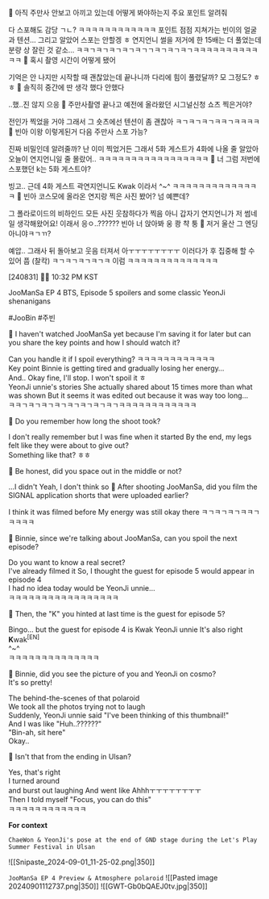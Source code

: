 🫧 아직 주만사 안보고 아끼고 있는데 어떻게 봐야하는지 주요 포인트 알려줘

다 스포해도 감당 ㄱㄴ?
ㅋㅋㅋㅋㅋㅋㅋㅋㅋㅋㅋㅋ
포인트
점점 지쳐가는
빈이의 얼굴과 텐션…
그리고
알았어 스포는 안할겡 ㅎ
연지언니 썰을
저거에 한 15배는 더 풀었는데
분량 상 잘린 것 같소…
ㅋㅋㄱㅋㄱㅋㄱㅋㄱㅋㄱㄱㅋㄱㅋㄱㅋㄱㅋㅋㅋㅋㅋㅋㅋㅋㅋㅋㅋㅋ
🫧 혹시 촬영 시간이 어떻게 됐어

기억은 안 나지만
시작할 때 괜찮았는데
끝나니까 다리에 힘이 풀렸달까?
모 그정도? ㅎㅎ
🫧 솔직히 중간에 딴 생각 했다 안했다

..했..진 않지
으응
🫧 주만사촬영 끝나고 예전에 올라왔던 시그널신청 쇼츠 찍은거야?

전인가 찍었을 거야
그래서 그 숏츠에선
텐션이 좀 괜찮아
ㅋㄱㅋㄱㅋㄱㅋㅋㄱㅋㅋㅋㅋ
🫧 빈아 이왕 이렇게된거 다음 주만사 스포 가능?

진짜 비밀인데 알려줄까?
난 이미 찍었거든
그래서
5화 게스트가
4화에 나올 줄 알았아
오늘이 연지언니일 줄 몰랐어..
ㅋㅋㅋㅋㅋㅋㅋㅋㅋㅋㅋㅋㅋㅋㅋㅋㅋ
🫧 너 그럼 저번에 스포했던 k는 5화 게스트야?

빙고.. 근데 4화 게스트 곽연지언니도
Kwak
이라서
^~^
ㅋㅋㅋㅋㅋㅋㅋㅋㅋㅋㅋㅋㅋㅋ
🫧 빈아 코스모에 올라온 연지랑 찍은 사진 봤어?
넘 예쁜데?

그 폴라로이드의
비하인드
모든 사진
웃참하다가 찍음
아니 갑자기 연지언니가
저 썸네일 생각해왔어요!
이래서
응ㅇ..??????
빈아 너 앉아봐
웅
쾅 챡 퉁
🫧 저거 울산 그 엔딩아니야ㅋㄱㄲ?

예압..
그래사
뒤 돌아보고
웃음 터져서
아ㅜㅜㅜㅜㅜㅜㅜㅜ
이러다가
후 집중해 할 수 있어
풉 (찰칵) ㅋㄱㅋㄱㅋㄱㅋㄱㅋ
이럼
ㅋㅋㅋㅋㅋㅋㅋㅋㅋㅋㅋㅋㅋㅋ

[240831] 🐣💭 10:32 PM KST

JooManSa EP 4 BTS, Episode 5 spoilers and some classic YeonJi shenanigans

#JooBin #주빈


🫧 I haven't watched JooManSa yet because I'm saving it for later but can you share the key points and how I should watch it?

Can you handle it if I spoil everything?
ㅋㅋㅋㅋㅋㅋㅋㅋㅋㅋㅋㅋ  
Key point
Binnie is getting tired and gradually losing her energy…  
And..
Okay fine, I'll stop. I won't spoil it ㅎ  
YeonJi unnie's stories 
She actually shared about 15 times more than what was shown
But it seems it was edited out because it was way too long…  
ㅋㅋㄱㅋㄱㅋㄱㅋㄱㅋㄱㅋㄱㅋㄱㅋㄱㅋㅋㅋㅋㅋㅋㅋㅋㅋㅋㅋㅋ  

🫧 Do you remember how long the shoot took?

I don't really remember
but I was fine when it started
By the end, my legs felt like they were about to give out?  
Something like that? ㅎㅎ  

🫧 Be honest, did you space out in the middle or not?

...I didn't 
Yeah, I don't think so
🫧 After shooting JooManSa, did you film the SIGNAL application shorts that were uploaded earlier?

I think it was filmed before
My energy was still okay there
ㅋㄱㅋㄱㅋㄱㅋㅋㄱㅋㅋㅋㅋ  

🫧 Binnie, since we're talking about JooManSa, can you spoil the next episode?

Do you want to know a real secret?  
I've already filmed it
So, I thought the guest for episode 5  would appear in episode 4  
I had no idea today would be YeonJi unnie…  
ㅋㅋㅋㅋㅋㅋㅋㅋㅋㅋㅋㅋㅋㅋㅋㅋㅋ  

🫧 Then, the "K" you hinted at last time is the guest for episode 5?

Bingo... but the guest for episode 4 is Kwak YeonJi unnie 
It's also right
**K**wak<sup>[EN]</sup>  
^~^  
ㅋㅋㅋㅋㅋㅋㅋㅋㅋㅋㅋㅋㅋㅋ  

🫧 Binnie, did you see the picture of you and YeonJi on cosmo?  
It's so pretty! 

The behind-the-scenes of that polaroid  
We took all the photos trying not to laugh  
Suddenly, YeonJi unnie said
"I've been thinking of this thumbnail!"  
And I was like "Huh..??????"  
"Bin-ah, sit here"  
Okay.. 

🫧 Isn't that from the ending in Ulsan?

Yes, that's right  
I turned around  
and burst out laughing
And went like
Ahhhㅜㅜㅜㅜㅜㅜㅜㅜ  
Then I told myself "Focus, you can do this"  
ㅋㅋㅋㅋㅋㅋㅋㅋㅋㅋㅋㅋ



**For context**

`ChaeWon & YeonJi's pose at the end of GND stage during the Let's Play Summer Festival in Ulsan`

![[Snipaste_2024-09-01_11-25-02.png|350]]

`JooManSa EP 4 Preview & Atmosphere polaroid`
![[Pasted image 20240901112737.png|350]]
![[GWT-Gb0bQAEJ0tv.jpg|350]]
